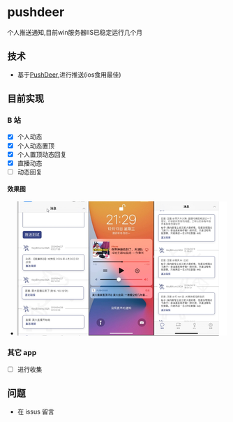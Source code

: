 # pushdeer

个人推送通知,目前win服务器IIS已稳定运行几个月

## 技术

- 基于[PushDeer](https://www.pushdeer.com/),进行推送(ios食用最佳)

## 目前实现

### B 站

- [x] 个人动态
- [x] 个人动态置顶
- [x] 个人置顶动态回复
- [x] 直播动态
- [ ] 动态回复

#### 效果图
- ![图1](./public/pushdeer.jpg)

### 其它 app

- [ ] 进行收集

## 问题

- 在 issus 留言
